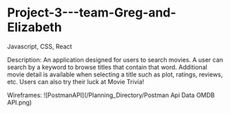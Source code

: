 # Project-3---team-Greg-and-Elizabeth

Javascript, CSS, React

Description:
An application designed for users to search movies. A user can search by a keyword to browse titles that contain that word. Additional movie detail is available when selecting a title such as plot, ratings, reviews, etc. Users can also try their luck at Movie Trivia!

Wireframes:
![PostmanAPI](/Planning_Directory/Postman Api Data OMDB API.png)
